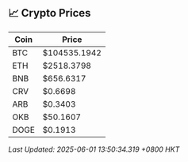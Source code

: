 ## 📈 Crypto Prices

| Coin | Price |
| ---- | ----- |
| BTC | $104535.1942 |
| ETH | $2518.3798 |
| BNB | $656.6317 |
| CRV | $0.6698 |
| ARB | $0.3403 |
| OKB | $50.1607 |
| DOGE | $0.1913 |

_Last Updated: 2025-06-01 13:50:34.319 +0800 HKT_